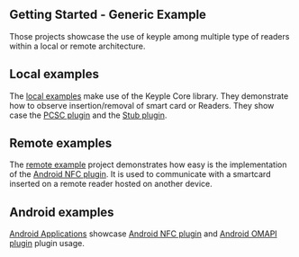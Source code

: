 Getting Started - Generic Example
---
Those projects showcase the use of keyple among multiple type of readers within a local or remote architecture.  

## Local examples
The [local examples](/java/example/generic/centralized) make use of the Keyple Core library. They demonstrate how to observe insertion/removal of smart card or Readers. They show case the [PCSC plugin](/java/component/keyple-plugin/pcsc) and the [Stub plugin](/java/component/keyple-plugin/stub). 
    
## Remote examples
The [remote example](/java/example/generic/distributed) project demonstrates how easy is the implementation of the [Android NFC plugin](/java/component/keyple-plugin/remote). It is used to communicate with a smartcard inserted on a remote reader hosted on another device.

## Android examples
[Android Applications](/java/example/generic/android) showcase [Android NFC plugin](/android/keyple-plugin/android-nfc) and [Android OMAPI plugin](/android/keyple-plugin/android-omapi) plugin usage.
